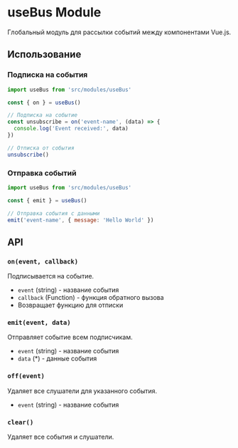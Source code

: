 # useBus Module

Глобальный модуль для рассылки событий между компонентами Vue.js.

## Использование

### Подписка на события
```javascript
import useBus from 'src/modules/useBus'

const { on } = useBus()

// Подписка на событие
const unsubscribe = on('event-name', (data) => {
  console.log('Event received:', data)
})

// Отписка от события
unsubscribe()
```

### Отправка событий
```javascript
import useBus from 'src/modules/useBus'

const { emit } = useBus()

// Отправка события с данными
emit('event-name', { message: 'Hello World' })
```

## API

### `on(event, callback)`
Подписывается на событие.
- `event` (string) - название события
- `callback` (Function) - функция обратного вызова
- Возвращает функцию для отписки

### `emit(event, data)`
Отправляет событие всем подписчикам.
- `event` (string) - название события
- `data` (*) - данные события

### `off(event)`
Удаляет все слушатели для указанного события.
- `event` (string) - название события

### `clear()`
Удаляет все события и слушатели.
